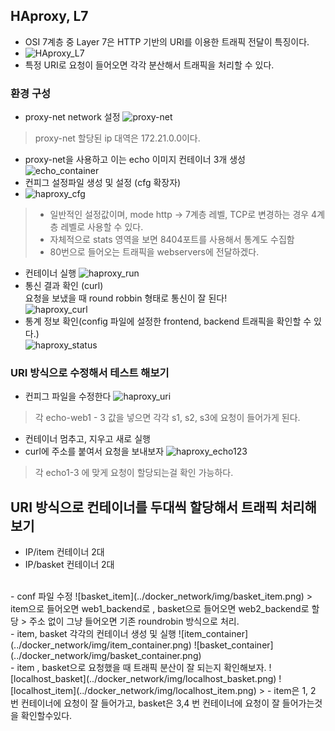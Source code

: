 ## HAproxy, L7
- OSI 7계층 중 Layer 7은 HTTP 기반의 URI를 이용한 트래픽 전달이 특징이다.  
- ![HAproxy_L7](../docker_network/img/HAproxy_L7.png)
- 특정 URI로 요청이 들어오면 각각 분산해서 트래픽을 처리할 수 있다.

### 환경 구성
- proxy-net network 설정
![proxy-net](../docker_network/img/proxy-net.png)  
> proxy-net 할당된 ip 대역은 172.21.0.0이다.  
- proxy-net을 사용하고 이는 echo 이미지 컨테이너 3개 생성  
![echo_container](../docker_network/img/echo_container.png)  
- 컨피그 설정파일 생성 및 설정 (cfg 확장자)
- ![haproxy_cfg](../docker_network/img/haproxy_cfg.png)
> - 일반적인 설정값이며, mode http -> 7계층 레벨, TCP로 변경하는 경우 4계층 레벨로 사용할 수 있다.  
> - 자체적으로 stats 영역을 보면 8404포트를 사용해서 통계도 수집함
> - 80번으로 들어오는 트래픽을 webservers에 전달하겠다.  

- 컨테이너 실행
![haproxy_run](../docker_network/img/haproxy_run.png)  
- 통신 결과 확인 (curl)  
요청을 보냈을 때 round robbin 형태로 통신이 잘 된다!  
![haproxy_curl](../docker_network/img/haproxy_curl.png)  
- 통계 정보 확인(config 파일에 설정한 frontend, backend 트래픽을 확인할 수 있다.)  
![haproxy_status](../docker_network/img/haproxy_status.png)  


### URI 방식으로 수정해서 테스트 해보기
- 컨피그 파일을 수정한다
![haproxy_uri](../docker_network/img/haproxy_uri.png)  
>  각 echo-web1 - 3 값을 넣으면 각각 s1, s2, s3에 요청이 들어가게 된다.
- 컨테이너 멈추고, 지우고 새로 실행
- curl에 주소를 붙여서 요청을 보내보자
![haproxy_echo123](../docker_network/img/haproxy_echo123.png)  
> 각 echo1-3 에 맞게 요청이 할당되는걸 확인 가능하다.

## URI 방식으로 컨테이너를 두대씩 할당해서 트래픽 처리해보기
- IP/item 컨테이너 2대
- IP/basket 컨테이너 2대  
<br>
- conf 파일 수정  
![basket_item](../docker_network/img/basket_item.png)  
> item으로 들어오면 web1_backend로 , basket으로 들어오면 web2_backend로 할당  
> 주소 없이 그냥 들어오면 기존 roundrobin 방식으로 처리.  
<br>
- item, basket 각각의 컨테이너 생성 및 실행  
![item_container](../docker_network/img/item_container.png)  
![basket_container](../docker_network/img/basket_container.png)  
<br>
- item , basket으로 요청했을 때 트래픽 분산이 잘 되는지 확인해보자.  
![localhost_basket](../docker_network/img/localhost_basket.png)    
![localhost_item](../docker_network/img/localhost_item.png)  
> - item은 1, 2 번 컨테이너에 요청이 잘 들어가고, basket은 3,4 번 컨테이너에 요청이 잘 들어가는것을 확인할수있다.   





